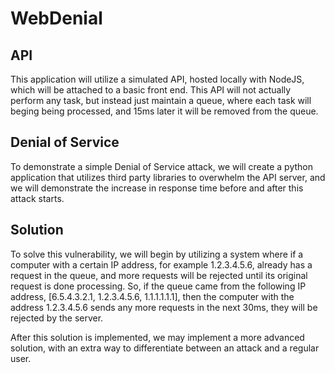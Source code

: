 # WebDenial

## API

This application will utilize a simulated API, hosted locally with NodeJS, which will be attached to a basic front end. This API will not actually perform any task, but instead just maintain a queue, where each task will beging being processed, and 15ms later it will be removed from the queue.

## Denial of Service

To demonstrate a simple Denial of Service attack, we will create a python application that utilizes third party libraries to overwhelm the API server, and we will demonstrate the increase in response time before and after this attack starts.

## Solution

To solve this vulnerability, we will begin by utilizing a system where if a computer with a certain IP address, for example 1.2.3.4.5.6, already has a request in the queue, and more requests will be rejected until its original request is done processing. So, if the queue came from the following IP address, [6.5.4.3.2.1, 1.2.3.4.5.6, 1.1.1.1.1.1], then the computer with the address 1.2.3.4.5.6 sends any more requests in the next 30ms, they will be rejected by the server.

After this solution is implemented, we may implement a more advanced solution, with an extra way to differentiate between an attack and a regular user.
